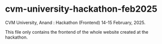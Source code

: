 # cvm-university-hackathon-feb2025
CVM University, Anand : Hackathon (Frontend)
14-15 February, 2025. <br>

This file only contains the frontend of the whole website created at the hackathon. <br>
